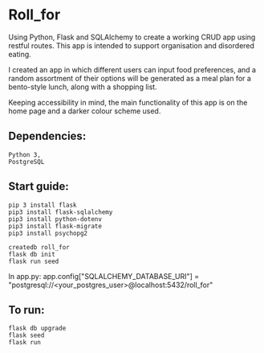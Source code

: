 # Roll_for
Using Python, Flask and SQLAlchemy to create a working CRUD app using restful routes. This app is intended to support organisation and disordered eating.

I created an app in which different users can input food preferences, and a random assortment of their options will be generated as a meal plan for a bento-style lunch, along with a shopping list.

Keeping accessibility in mind, the main functionality of this app is on the home page and a darker colour scheme used.

## Dependencies:
```
Python 3,
PostgreSQL
```

## Start guide:
```
pip 3 install flask
pip3 install flask-sqlalchemy
pip3 install python-dotenv
pip3 install flask-migrate
pip3 install psychopg2

createdb roll_for
flask db init
flask run seed
```

In app.py:
app.config["SQLALCHEMY_DATABASE_URI"] = "postgresql://<your_postgres_user>@localhost:5432/roll_for"


## To run:
```
flask db upgrade
flask seed
flask run 
```
